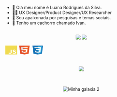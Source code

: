 
- 👋 Olá meu nome é Luana Rodrigues da Silva.
- 👩‍💻 UX Designer/Product Designer/UX Researcher
- 🔎 Sou apaixonada por pesquisas e temas sociais.
- 🐶 Tenho um cachorro chamado Ivan.



<br>

<div align="center">
  <a href="https://github.com/Luana-RodriguesdaSilva"></a>
  <img height="180em" src="https://github-readme-stats.vercel.app/api?username=Luana-RodriguesdaSilva&show_icons=true&theme=synthwave&include_all_commits=false&count_private=false"/>
  <img height="180em" src="https://github-readme-stats.vercel.app/api/top-langs/?username=Luana-RodriguesdaSilva&layout=compact&langs_count=7&theme=synthwave"/>
</div>
  
  <div style="display: inline_block"><br>
  <img align="center" alt="Luana-Js" height="30" width="40" src="https://raw.githubusercontent.com/devicons/devicon/master/icons/javascript/javascript-plain.svg">
  <img align="center" alt="Luana-HTML" height="30" width="40" src="https://raw.githubusercontent.com/devicons/devicon/master/icons/html5/html5-original.svg">
  <img align="center" alt="Luana-CSS" height="30" width="40" src="https://raw.githubusercontent.com/devicons/devicon/master/icons/css3/css3-original.svg">
  </div>
  
  #
  <div align="center">
     <a href="https://www.linkedin.com/in/LuanaRodriguesdaSilva" target="_blank"><img src="https://img.shields.io/badge/-LinkedIn-%230077B5?style=for-the-badge&logo=linkedin&logoColor=white" target="_blank"></a> 
 </div>    
     
<div align="center"style="display: inline_block"><br><br>

 ![Minha galaxia 2](https://github.com/Luana-RodriguesdaSilva/Luana-RodriguesdaSilva/assets/106934139/89c59727-39cb-4ff4-8c5f-5f2a7baca27a)

</div>
  

  

